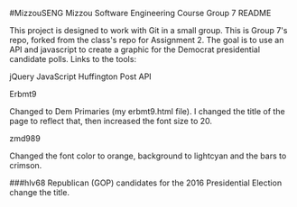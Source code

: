 #MizzouSENG
 Mizzou Software Engineering Course
Group 7 README

This project is designed to work with Git in a small group. This is Group 7's repo, forked from the class's repo for Assignment 2. The goal is to use an API and javascript to create a graphic for the Democrat presidential candidate polls. Links to the tools:

jQuery JavaScript Huffington Post API

Erbmt9

Changed to Dem Primaries (my erbmt9.html file). I changed the title of the page to reflect that, then increased the font size to 20.

zmd989

Changed the font color to orange, background to lightcyan and the bars to crimson.


###hlv68
Republican (GOP) candidates for the 2016 Presidential Election
change the title.
